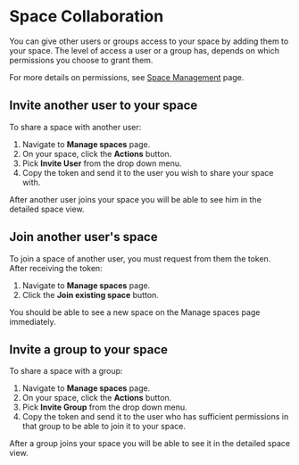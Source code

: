 # Space Collaboration


You can give other users or groups access to your space by adding them to your space. The level of access a user or a group has, depends on which permissions you choose to grant them.

For more details on permissions, see [Space Management](space_management.md) page.

## Invite another user to your space
To share a space with another user:

1. Navigate to **Manage spaces** page.
2. On your space, click the **Actions** button.
3. Pick **Invite User** from the drop down menu.
4. Copy the token and send it to the user you wish to share your space with.

After another user joins your space you will be able to see him in the detailed space view.


## Join another user's space
To join a space of another user, you must request from them the token. After receiving the token:

1. Navigate to **Manage spaces** page.
2. Click the **Join existing space** button.

You should be able to see a new space on the Manage spaces page immediately.

## Invite a group to your space
To share a space with a group:

1. Navigate to **Manage spaces** page.
2. On your space, click the **Actions** button.
3. Pick **Invite Group** from the drop down menu.
4. Copy the token and send it to the user who has sufficient permissions in that group to be able to join it to your space.

After a group joins your space you will be able to see it in the detailed space view.
